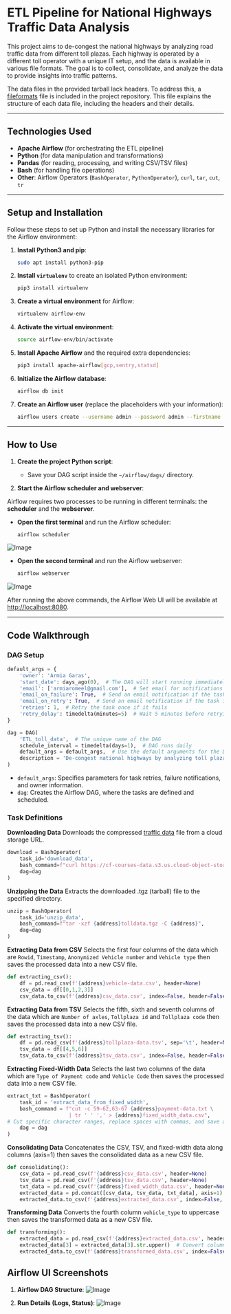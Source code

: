 # **ETL Pipeline for National Highways Traffic Data Analysis**

This project aims to de-congest the national highways by analyzing road traffic data from different toll plazas. Each highway is operated by a different toll operator with a unique IT setup, and the data is available in various file formats. The goal is to collect, consolidate, and analyze the data to provide insights into traffic patterns.

The data files in the provided tarball lack headers. To address this, a [fileformats](https://github.com/user-attachments/files/18469511/fileformats.txt) file is included in the project repository. This file explains the structure of each data file, including the headers and their details.

---

## **Technologies Used**

- **Apache Airflow** (for orchestrating the ETL pipeline)
- **Python** (for data manipulation and transformations)
- **Pandas** (for reading, processing, and writing CSV/TSV files)
- **Bash** (for handling file operations)
- **Other**: Airflow Operators (`BashOperator`, `PythonOperator`), `curl`, `tar`, `cut`, `tr`

---

## **Setup and Installation**

Follow these steps to set up Python and install the necessary libraries for the Airflow environment:

1. **Install Python3 and pip**:
    ```bash
    sudo apt install python3-pip
    ```

2. **Install `virtualenv`** to create an isolated Python environment:
    ```bash
    pip3 install virtualenv
    ```

3. **Create a virtual environment** for Airflow:
    ```bash
    virtualenv airflow-env
    ```

4. **Activate the virtual environment**:
    ```bash
    source airflow-env/bin/activate
    ```

5. **Install Apache Airflow** and the required extra dependencies:
    ```bash
    pip3 install apache-airflow[gcp,sentry,statsd]
    ```

6. **Initialize the Airflow database**:
    ```bash
    airflow db init
    ```

7. **Create an Airflow user** (replace the placeholders with your information):
    ```bash
    airflow users create --username admin --password admin --firstname user_fname --lastname user_lname --role Admin --email user@gmail.com
    ```

---

## **How to Use**

1. **Create the project Python script**:
   - Save your DAG script inside the `~/airflow/dags/` directory.

2. **Start the Airflow scheduler and webserver**:

Airflow requires two processes to be running in different terminals: the **scheduler** and the **webserver**.

- **Open the first terminal** and run the Airflow scheduler:
    ```bash
    airflow scheduler
    ```
![Image](https://github.com/user-attachments/assets/28eea867-61dc-45f4-ba92-cebc524eb217)

- **Open the second terminal** and run the Airflow webserver:
    ```bash
    airflow webserver
    ```
![Image](https://github.com/user-attachments/assets/1f4fdeae-b1af-48a8-8bf4-cfdd29697f0a)

After running the above commands, the Airflow Web UI will be available at [http://localhost:8080](http://localhost:8080).

---

## **Code Walkthrough**

### **DAG Setup**

```python
default_args = {
    'owner': 'Armia Garas',
    'start_date': days_ago(0),  # The DAG will start running immediately
    'email': ['armiaromeel@gmail.com'],  # Set email for notifications
    'email_on_failure': True,  # Send an email notification if the task fails during execution
    'email_on_retry': True,  # Send an email notification if the task is retried due to a failure
    'retries': 1,  # Retry the task once if it fails
    'retry_delay': timedelta(minutes=5)  # Wait 5 minutes before retrying
}

dag = DAG(
    'ETL_toll_data',  # The unique name of the DAG
    schedule_interval = timedelta(days=1),  # DAG runs daily
    default_args = default_args,  # Use the default arguments for the DAG
    description = 'De-congest national highways by analyzing toll plaza data.'
)
```
- `default_args`: Specifies parameters for task retries, failure notifications, and owner information.
- `dag`: Creates the Airflow DAG, where the tasks are defined and scheduled.

### **Task Definitions**

**Downloading Data**
Downloads the compressed [traffic data](https://cf-courses-data.s3.us.cloud-object-storage.appdomain.cloud/IBM-DB0250EN-SkillsNetwork/labs/Final%20Assignment/tolldata.tgz) file from a cloud storage URL.
```python
download = BashOperator(
    task_id='download_data',
    bash_command=f"curl https://cf-courses-data.s3.us.cloud-object-storage.appdomain.cloud/IBM-DB0250EN-SkillsNetwork/labs/Final%20Assignment/tolldata.tgz -o {address}tolldata.tgz",
    dag=dag
)
```

**Unzipping the Data**
Extracts the downloaded .tgz (tarball) file to the specified directory.
```python
unzip = BashOperator(
    task_id='unzip_data',
    bash_command=f"tar -xzf {address}tolldata.tgz -C {address}",
    dag=dag
)
```

**Extracting Data from CSV**
Selects the first four columns of the data which are `Rowid`, `Timestamp`, `Anonymized Vehicle number` and `Vehicle type` then saves the processed data into a new CSV file.
```python
def extracting_csv():
    df = pd.read_csv(f'{address}vehicle-data.csv', header=None)
    csv_data = df[[0,1,2,3]]
    csv_data.to_csv(f'{address}csv_data.csv', index=False, header=False)
```

**Extracting Data from TSV**
Selects the fifth, sixth and seventh columns of the data which are `Number of axles`, `Tollplaza id` and `Tollplaza code` then saves the processed data into a new CSV file.
```python
def extracting_tsv():
    df = pd.read_csv(f'{address}tollplaza-data.tsv', sep='\t', header=None)  # Read TSV data using tab delimiter
    tsv_data = df[[4,5,6]]
    tsv_data.to_csv(f'{address}tsv_data.csv', index=False, header=False)
```

**Extracting Fixed-Width Data**
Selects the last two columns of the data which are `Type of Payment code` and `Vehicle Code` then saves the processed data into a new CSV file.
```python
extract_txt = BashOperator(
    task_id = 'extract_data_from_fixed_width',
    bash_command = f"cut -c 59-62,63-67 {address}payment-data.txt \
                    | tr ' ' ',' > {address}fixed_width_data.csv",
# Cut specific character ranges, replace spaces with commas, and save as CSV
    dag = dag
)
```

**Consolidating Data**
Concatenates the CSV, TSV, and fixed-width data along columns (axis=1) then saves the consolidated data as a new CSV file.
```python
def consolidating():
    csv_data = pd.read_csv(f'{address}csv_data.csv', header=None)
    tsv_data = pd.read_csv(f'{address}tsv_data.csv', header=None)
    txt_data = pd.read_csv(f'{address}fixed_width_data.csv', header=None)
    extracted_data = pd.concat([csv_data, tsv_data, txt_data], axis=1)
    extracted_data.to_csv(f'{address}extracted_data.csv', index=False, header=False)
```

**Transforming Data**
Converts the fourth column `vehicle_type` to uppercase then saves the transformed data as a new CSV file.
```python
def transforming():
    extracted_data = pd.read_csv(f'{address}extracted_data.csv', header=None)
    extracted_data[3] = extracted_data[3].str.upper()  # Convert column 3 to uppercase
    extracted_data.to_csv(f'{address}transformed_data.csv', index=False, header=False)
```

## **Airflow UI Screenshots**

1. **Airflow DAG Structure**:
![Image](https://github.com/user-attachments/assets/d72038e9-8342-4e25-858f-85521bd658a8)

2. **Run Details (Logs, Status)**:
![Image](https://github.com/user-attachments/assets/ecfc7c72-4d5d-45f3-bb0c-33b21cd14f02)
